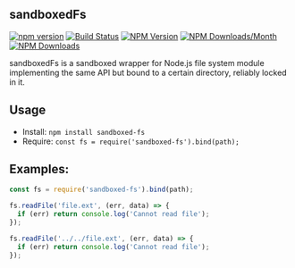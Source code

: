 ## sandboxedFs

[![npm version](https://badge.fury.io/js/sandboxed-fs.svg)](https://badge.fury.io/js/sandboxed-fs)
[![Build Status](https://travis-ci.org/metarhia/sandboxed-fs.svg?branch=master)](https://travis-ci.org/metarhia/sandboxed-fs)
[![NPM Version](https://badge.fury.io/js/sandboxed-fs.svg)](https://badge.fury.io/js/sandboxed-fs)
[![NPM Downloads/Month](https://img.shields.io/npm/dm/sandboxed-fs.svg)](https://www.npmjs.com/package/sandboxed-fs)
[![NPM Downloads](https://img.shields.io/npm/dt/sandboxed-fs.svg)](https://www.npmjs.com/package/sandboxed-fs)

sandboxedFs is a sandboxed wrapper for Node.js file system module implementing
the same API but bound to a certain directory, reliably locked in it.

## Usage

- Install: `npm install sandboxed-fs`
- Require: `const fs = require('sandboxed-fs').bind(path);`

## Examples:

```javascript
const fs = require('sandboxed-fs').bind(path);

fs.readFile('file.ext', (err, data) => {
  if (err) return console.log('Cannot read file');
});

fs.readFile('../../file.ext', (err, data) => {
  if (err) return console.log('Cannot read file');
});
```
